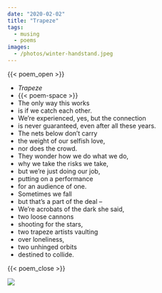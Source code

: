 ```yaml
---
date: "2020-02-02"
title: "Trapeze"
tags:
  - musing
  - poems
images:
  - /photos/winter-handstand.jpeg
---
```


{{< poem_open >}}
* *Trapeze*
* {{< poem-space >}}
* The only way this works
* is if we catch each other.
* We’re experienced, yes, but the connection 
* is never guaranteed, even after all these years. 
* The nets below don’t carry 
* the weight of our selfish love,
* nor does the crowd. 
* They wonder how we do what we do,
* why we take the risks we take, 
* but we’re just doing our job, 
* putting on a performance 
* for an audience of one. 
* Sometimes we fall 
* but that’s a part of the deal –
* We’re acrobats of the dark she said,
* two loose cannons 
* shooting for the stars,
* two trapeze artists vaulting 
* over loneliness,
* two unhinged orbits 
* destined to collide.

{{< poem_close >}}

![](/photos/winter-handstand.jpeg)